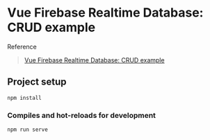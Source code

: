 # Vue Firebase Realtime Database: CRUD example

Reference
> [Vue Firebase Realtime Database: CRUD example](https://bezkoder.com/vue-firebase-realtime-database/)

## Project setup
```
npm install
```

### Compiles and hot-reloads for development
```
npm run serve
```


